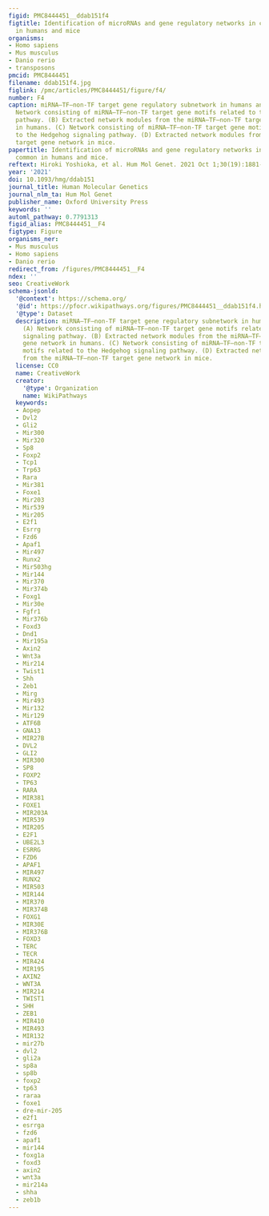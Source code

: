 ```yaml
---
figid: PMC8444451__ddab151f4
figtitle: Identification of microRNAs and gene regulatory networks in cleft lip common
  in humans and mice
organisms:
- Homo sapiens
- Mus musculus
- Danio rerio
- transposons
pmcid: PMC8444451
filename: ddab151f4.jpg
figlink: /pmc/articles/PMC8444451/figure/f4/
number: F4
caption: miRNA–TF–non-TF target gene regulatory subnetwork in humans and mice. (A)
  Network consisting of miRNA–TF–non-TF target gene motifs related to the Wnt signaling
  pathway. (B) Extracted network modules from the miRNA–TF–non-TF target gene network
  in humans. (C) Network consisting of miRNA–TF–non-TF target gene motifs related
  to the Hedgehog signaling pathway. (D) Extracted network modules from the miRNA–TF–non-TF
  target gene network in mice.
papertitle: Identification of microRNAs and gene regulatory networks in cleft lip
  common in humans and mice.
reftext: Hiroki Yoshioka, et al. Hum Mol Genet. 2021 Oct 1;30(19):1881-1893.
year: '2021'
doi: 10.1093/hmg/ddab151
journal_title: Human Molecular Genetics
journal_nlm_ta: Hum Mol Genet
publisher_name: Oxford University Press
keywords: ''
automl_pathway: 0.7791313
figid_alias: PMC8444451__F4
figtype: Figure
organisms_ner:
- Mus musculus
- Homo sapiens
- Danio rerio
redirect_from: /figures/PMC8444451__F4
ndex: ''
seo: CreativeWork
schema-jsonld:
  '@context': https://schema.org/
  '@id': https://pfocr.wikipathways.org/figures/PMC8444451__ddab151f4.html
  '@type': Dataset
  description: miRNA–TF–non-TF target gene regulatory subnetwork in humans and mice.
    (A) Network consisting of miRNA–TF–non-TF target gene motifs related to the Wnt
    signaling pathway. (B) Extracted network modules from the miRNA–TF–non-TF target
    gene network in humans. (C) Network consisting of miRNA–TF–non-TF target gene
    motifs related to the Hedgehog signaling pathway. (D) Extracted network modules
    from the miRNA–TF–non-TF target gene network in mice.
  license: CC0
  name: CreativeWork
  creator:
    '@type': Organization
    name: WikiPathways
  keywords:
  - Aopep
  - Dvl2
  - Gli2
  - Mir300
  - Mir320
  - Sp8
  - Foxp2
  - Tcp1
  - Trp63
  - Rara
  - Mir381
  - Foxe1
  - Mir203
  - Mir539
  - Mir205
  - E2f1
  - Esrrg
  - Fzd6
  - Apaf1
  - Mir497
  - Runx2
  - Mir503hg
  - Mir144
  - Mir370
  - Mir374b
  - Foxg1
  - Mir30e
  - Fgfr1
  - Mir376b
  - Foxd3
  - Dnd1
  - Mir195a
  - Axin2
  - Wnt3a
  - Mir214
  - Twist1
  - Shh
  - Zeb1
  - Mirg
  - Mir493
  - Mir132
  - Mir129
  - ATF6B
  - GNA13
  - MIR27B
  - DVL2
  - GLI2
  - MIR300
  - SP8
  - FOXP2
  - TP63
  - RARA
  - MIR381
  - FOXE1
  - MIR203A
  - MIR539
  - MIR205
  - E2F1
  - UBE2L3
  - ESRRG
  - FZD6
  - APAF1
  - MIR497
  - RUNX2
  - MIR503
  - MIR144
  - MIR370
  - MIR374B
  - FOXG1
  - MIR30E
  - MIR376B
  - FOXD3
  - TERC
  - TECR
  - MIR424
  - MIR195
  - AXIN2
  - WNT3A
  - MIR214
  - TWIST1
  - SHH
  - ZEB1
  - MIR410
  - MIR493
  - MIR132
  - mir27b
  - dvl2
  - gli2a
  - sp8a
  - sp8b
  - foxp2
  - tp63
  - raraa
  - foxe1
  - dre-mir-205
  - e2f1
  - esrrga
  - fzd6
  - apaf1
  - mir144
  - foxg1a
  - foxd3
  - axin2
  - wnt3a
  - mir214a
  - shha
  - zeb1b
---
```

